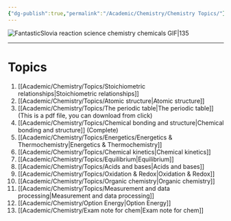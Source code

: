 ```yaml
---
{"dg-publish":true,"permalink":"/Academic/Chemistry/Chemistry Topics/"}
---
```



![FantasticSlovia reaction science chemistry chemicals GIF|135](https://media4.giphy.com/media/Swa7CpzF7xTwwK6VWQ/giphy.gif?cid=ecf05e47gmc5cg6a8vrdkupc068j66md58il7tgnwmcxw3sp&ep=v1_gifs_search&rid=giphy.gif&ct=g)

---
# Topics
1. [[Academic/Chemistry/Topics/Stoichiometric relationships\|Stoichiometric relationships]] 
2. [[Academic/Chemistry/Topics/Atomic structure\|Atomic structure]] 
3. [[Academic/Chemistry/Topics/The periodic table\|The periodic table]] (This is a pdf file, you can download from click)
4. [[Academic/Chemistry/Topics/Chemical bonding and structure\|Chemical bonding and structure]] (Complete)
5. [[Academic/Chemistry/Topics/Energetics/Energetics & Thermochemistry\|Energetics & Thermochemistry]] 
6. [[Academic/Chemistry/Topics/Chemical kinetics\|Chemical kinetics]] 
7. [[Academic/Chemistry/Topics/Equilibrium\|Equilibrium]] 
8. [[Academic/Chemistry/Topics/Acids and bases\|Acids and bases]] 
9. [[Academic/Chemistry/Topics/Oxidation & Redox\|Oxidation & Redox]] 
10. [[Academic/Chemistry/Topics/Organic chemistry\|Organic chemistry]] 
11. [[Academic/Chemistry/Topics/Measurement and data processing\|Measurement and data processing]] 
12. [[Academic/Chemistry/Option Energy\|Option Energy]] 
13. [[Academic/Chemistry/Exam note for chem\|Exam note for chem]] 